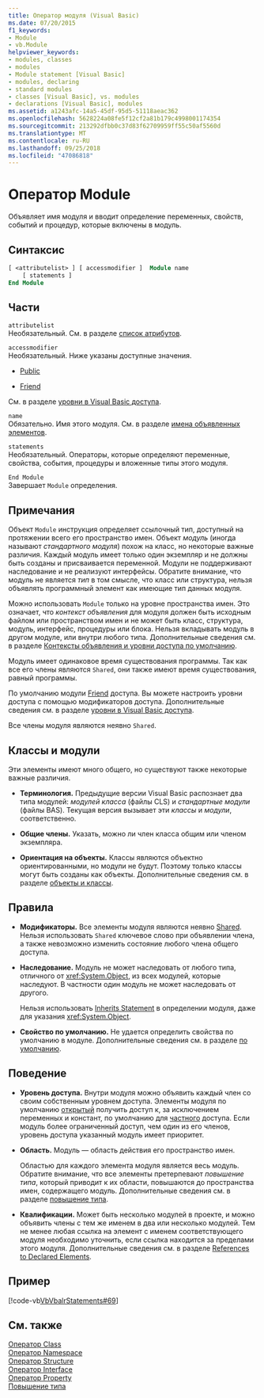 ```yaml
---
title: Оператор модуля (Visual Basic)
ms.date: 07/20/2015
f1_keywords:
- Module
- vb.Module
helpviewer_keywords:
- modules, classes
- modules
- Module statement [Visual Basic]
- modules, declaring
- standard modules
- classes [Visual Basic], vs. modules
- declarations [Visual Basic], modules
ms.assetid: a1243afc-14a5-45df-95d5-51118aeac362
ms.openlocfilehash: 5628224a08fe5f12cf2a81b179c4998001174354
ms.sourcegitcommit: 213292dfbb0c37d83f62709959ff55c50af5560d
ms.translationtype: MT
ms.contentlocale: ru-RU
ms.lasthandoff: 09/25/2018
ms.locfileid: "47086818"
---
```

# <a name="module-statement"></a>Оператор Module
Объявляет имя модуля и вводит определение переменных, свойств, событий и процедур, которые включены в модуль.  
  
## <a name="syntax"></a>Синтаксис  
  
```vb 
[ <attributelist> ] [ accessmodifier ]  Module name  
    [ statements ]  
End Module  
```  
  
## <a name="parts"></a>Части  
 `attributelist`  
 Необязательный. См. в разделе [список атрибутов](../../../visual-basic/language-reference/statements/attribute-list.md).  
  
 `accessmodifier`  
 Необязательный. Ниже указаны доступные значения.  
  
-   [Public](../../../visual-basic/language-reference/modifiers/public.md)  
  
-   [Friend](../../../visual-basic/language-reference/modifiers/friend.md)  
  
 См. в разделе [уровни в Visual Basic доступа](../../../visual-basic/programming-guide/language-features/declared-elements/access-levels.md).  
  
 `name`  
 Обязательно. Имя этого модуля. См. в разделе [имена объявленных элементов](../../../visual-basic/programming-guide/language-features/declared-elements/declared-element-names.md).  
  
 `statements`  
 Необязательный. Операторы, которые определяют переменные, свойства, события, процедуры и вложенные типы этого модуля.  
  
 `End Module`  
 Завершает `Module` определения.  
  
## <a name="remarks"></a>Примечания  
 Объект `Module` инструкция определяет ссылочный тип, доступный на протяжении всего его пространство имен. Объект *модуль* (иногда называют *стандартного модуля*) похож на класс, но некоторые важные различия. Каждый модуль имеет только один экземпляр и не должны быть созданы и присваивается переменной. Модули не поддерживают наследование и не реализуют интерфейсы. Обратите внимание, что модуль не является *тип* в том смысле, что класс или структура, нельзя объявлять программный элемент как имеющие тип данных модуля.  
  
 Можно использовать `Module` только на уровне пространства имен. Это означает, что *контекст объявления* для модуля должен быть исходным файлом или пространством имен и не может быть класс, структура, модуль, интерфейс, процедуры или блока. Нельзя вкладывать модуль в другом модуле, или внутри любого типа. Дополнительные сведения см. в разделе [Контексты объявления и уровни доступа по умолчанию](../../../visual-basic/language-reference/statements/declaration-contexts-and-default-access-levels.md).  
  
 Модуль имеет одинаковое время существования программы. Так как все его члены являются `Shared`, они также имеют время существования, равный программы.  
  
 По умолчанию модули [Friend](../../../visual-basic/language-reference/modifiers/friend.md) доступа. Вы можете настроить уровни доступа с помощью модификаторов доступа. Дополнительные сведения см. в разделе [уровни в Visual Basic доступа](../../../visual-basic/programming-guide/language-features/declared-elements/access-levels.md).  
  
 Все члены модуля являются неявно `Shared`.  
  
## <a name="classes-and-modules"></a>Классы и модули  
 Эти элементы имеют много общего, но существуют также некоторые важные различия.  
  
-   **Терминология.** Предыдущие версии Visual Basic распознает два типа модулей: *модулей класса* (файлы CLS) и *стандартные модули* (файлы BAS). Текущая версия вызывает эти *классы* и *модули*, соответственно.  
  
-   **Общие члены.** Указать, можно ли член класса общим или членом экземпляра.  
  
-   **Ориентация на объекты.** Классы являются объектно ориентированными, но модули не будут. Поэтому только классы могут быть созданы как объекты. Дополнительные сведения см. в разделе [объекты и классы](../../../visual-basic/programming-guide/language-features/objects-and-classes/index.md).  
  
## <a name="rules"></a>Правила  
  
-   **Модификаторы.** Все элементы модуля являются неявно [Shared](../../../visual-basic/language-reference/modifiers/shared.md). Нельзя использовать `Shared` ключевое слово при объявлении члена, а также невозможно изменить состояние любого члена общего доступа.  
  
-   **Наследование.** Модуль не может наследовать от любого типа, отличного от <xref:System.Object>, из всех модулей, которые наследуют. В частности один модуль не может наследовать от другого.  
  
     Нельзя использовать [Inherits Statement](../../../visual-basic/language-reference/statements/inherits-statement.md) в определении модуля, даже для указания <xref:System.Object>.  
  
-   **Свойство по умолчанию.** Не удается определить свойства по умолчанию в модуле. Дополнительные сведения см. в разделе [по умолчанию](../../../visual-basic/language-reference/modifiers/default.md).  
  
## <a name="behavior"></a>Поведение  
  
-   **Уровень доступа.** Внутри модуля можно объявить каждый член со своим собственным уровнем доступа. Элементы модуля по умолчанию [открытый](../../../visual-basic/language-reference/modifiers/public.md) получить доступ к, за исключением переменных и констант, по умолчанию для [частного](../../../visual-basic/language-reference/modifiers/private.md) доступа. Если модуль более ограниченный доступ, чем один из его членов, уровень доступа указанный модуль имеет приоритет.  
  
-   **Область.** Модуль — область действия его пространство имен.  
  
     Областью для каждого элемента модуля является весь модуль. Обратите внимание, что все элементы претерпевают *повышение типа*, который приводит к их области, повышаются до пространства имен, содержащего модуль. Дополнительные сведения см. в разделе [повышение типа](../../../visual-basic/programming-guide/language-features/declared-elements/type-promotion.md).  
  
-   **Квалификации.** Может быть несколько модулей в проекте, и можно объявить члены с тем же именем в два или несколько модулей. Тем не менее любая ссылка на элемент с именем соответствующего модуля необходимо уточнить, если ссылка находится за пределами этого модуля. Дополнительные сведения см. в разделе [References to Declared Elements](../../../visual-basic/programming-guide/language-features/declared-elements/references-to-declared-elements.md).  
  
## <a name="example"></a>Пример  
 [!code-vb[VbVbalrStatements#69](../../../visual-basic/language-reference/error-messages/codesnippet/VisualBasic/module-statement_1.vb)]  
  
## <a name="see-also"></a>См. также  
 [Оператор Class](../../../visual-basic/language-reference/statements/class-statement.md)  
 [Оператор Namespace](../../../visual-basic/language-reference/statements/namespace-statement.md)  
 [Оператор Structure](../../../visual-basic/language-reference/statements/structure-statement.md)  
 [Оператор Interface](../../../visual-basic/language-reference/statements/interface-statement.md)  
 [Оператор Property](../../../visual-basic/language-reference/statements/property-statement.md)  
 [Повышение типа](../../../visual-basic/programming-guide/language-features/declared-elements/type-promotion.md)
